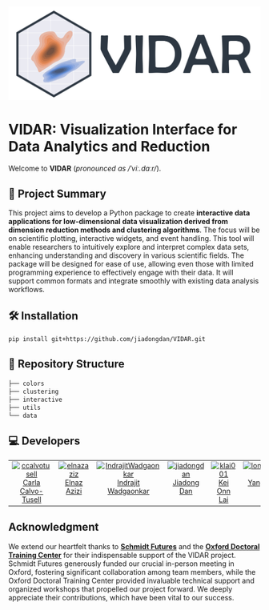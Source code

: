 
![Logo](logo/logo_h.png)

# VIDAR: Visualization Interface for Data Analytics and Reduction

Welcome to **VIDAR** (*pronounced as /ˈviː.dɑːr/*).

## 🚀 Project Summary

This project aims to develop a Python package to create **interactive data applications for low-dimensional data visualization derived from dimension reduction methods and clustering algorithms**. The focus will be on scientific plotting, interactive widgets, and event handling. This tool will enable researchers to intuitively explore and interpret complex data sets, enhancing understanding and discovery in various scientific fields. The package will be designed for ease of use, allowing even those with limited programming experience to effectively engage with their data. It will support common formats and integrate smoothly with existing data analysis workflows.

## 🛠️ Installation

```bash
pip install git+https://github.com/jiadongdan/VIDAR.git
```

## 📁 Repository Structure

```plaintext
├── colors
├── clustering
├── interactive
├── utils
└── data
```
## 💻 Developers

<table>
  <tbody>
    <tr>
      <td align="center" valign="top" width="14.28%"><a href="https://github.com/ccalvotusell"><img src="https://avatars.githubusercontent.com/u/92177197?v=4" width="100px;" alt="ccalvotusell"/><br /><a href="https://github.com/ccalvotusell" title="Code">Carla Calvo-Tusell</a></td>
      <td align="center" valign="top" width="14.28%"><a href="https://github.com/elnazazizi"><img src="https://avatars.githubusercontent.com/u/96113099?v=4" width="100px;" alt="elnazaziz"/><br /><a href="https://github.com/elnazazizi" title="Code">Elnaz Azizi</a></td>
      <td align="center" valign="top" width="14.28%"><a href="https://github.com/IndrajitWadgaonkar"><img src="https://avatars.githubusercontent.com/u/116434625?v=4" width="100px;" alt="IndrajitWadgaonkar"/><br /><a href="https://github.com/IndrajitWadgaonkar" title="Code">Indrajit Wadgaonkar</a></td>
      <td align="center" valign="top" width="14.28%"><a href="https://github.com/jiadongdan"><img src="https://avatars.githubusercontent.com/u/15790176?v=4" width="100px;" alt="jiadongdan"/><br /><a href="https://github.com/jiadongdan" title="Code">Jiadong Dan</a></td>
      <td align="center" valign="top" width="14.28%"><a href="https://github.com/klai001"><img src="https://avatars.githubusercontent.com/u/55043905?v=4" width="100px;" alt="klai001"/><br /><a href="https://github.com/klai001" title="Code">Kei Onn Lai</a></td>
      <td align="center" valign="top" width="14.28%"><a href="https://github.com/jiadongdan/longyangking"><img src="https://avatars.githubusercontent.com/u/785195?v=4" width="100px;" alt="longyangking"/><br /><a href="https://github.com/longyangking" title="Code">Yang Long</a></td>
    </tr>
  </tbody>
</table>

## Acknowledgment

We extend our heartfelt thanks to [**Schmidt Futures**](https://www.schmidtsciences.org/) and the [**Oxford Doctoral Training Center**](https://www.dtc.ox.ac.uk/) for their indispensable support of the VIDAR project. Schmidt Futures generously funded our crucial in-person meeting in Oxford, fostering significant collaboration among team members, while the Oxford Doctoral Training Center provided invaluable technical support and organized workshops that propelled our project forward. We deeply appreciate their contributions, which have been vital to our success.

